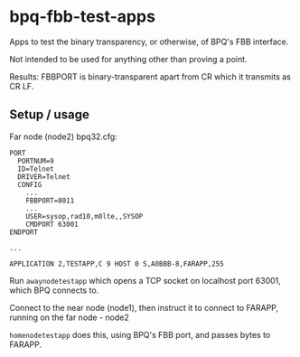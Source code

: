 # bpq-fbb-test-apps

Apps to test the binary transparency, or otherwise, of BPQ's FBB interface.

Not intended to be used for anything other than proving a point.

Results: FBBPORT is binary-transparent apart from CR which it transmits as CR LF.

## Setup / usage

Far node (node2) bpq32.cfg:

```
PORT
  PORTNUM=9
  ID=Telnet
  DRIVER=Telnet
  CONFIG
    ...
    FBBPORT=8011
    ...
    USER=sysop,rad10,m0lte,,SYSOP
    CMDPORT 63001
ENDPORT

...

APPLICATION 2,TESTAPP,C 9 HOST 0 S,A0BBB-8,FARAPP,255
```

Run `awaynodetestapp` which opens a TCP socket on localhost port 63001, which BPQ connects to.

Connect to the near node (node1), then instruct it to connect to FARAPP, running on the far node - node2

`homenodetestapp` does this, using BPQ's FBB port, and passes bytes to FARAPP.
